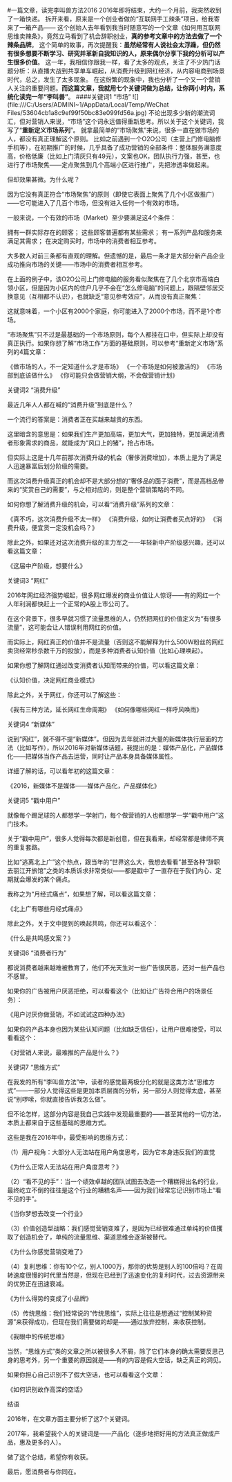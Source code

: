 #一篇文章，读完李叫兽方法2016
2016年即将结束，大约一个月前，我突然收到了一箱快递。
拆开来看，原来是一个创业者做的“互联网手工辣条”项目，给我寄来了一箱产品—— 这个创始人去年看到我当时随意写的一个文章《如何用互联网思维卖辣条》，竟然立马看到了机会辞职创业，**真的参考文章中的方法去做了一个辣条品牌**。
这个简单的故事，再次提醒我：**虽然经常有人说社会太浮躁，但仍然有很多想要不断学习、研究并革新自我知识的人，原来偶尔分享下我的分析可以产生很多价值**。
这一年，我相信你跟我一样，看了太多的观点，关注了不少热门话题分析：从直播大战到共享单车崛起，从消费升级到网红经济，从内容电商到场景时代，总之，发生了太多现象。
在这纷繁的现象中，我也分析了一个又一个营销人关注的重要问题。**而这篇文章，我就用七个关键词做为总结，让你两小时内，系统化读完一年“李叫兽”**。
####关键词1  “市场”
![](file:///C:/Users/ADMINI~1/AppData/Local/Temp/WeChat Files/53604cb1a8c9ef99f50bc83e099fd56a.jpg)
不论出现多少新的潮流词汇，但对营销人来说，“市场”这个词永远值得重新思考。所以关于这个关键词，我写了“**重新定义市场系列**”。
就拿最简单的“市场聚焦”来说，很多一直在做市场的人，都没有真正理解这个原则。
比如之前遇到一个O2O公司（主营上门修电脑修手机等），在初期推广的时候，几乎具备了成功营销的全部条件：整体服务满意度高，价格低廉（比如上门清灰只有49元），文案也OK，团队执行力强，甚至，也进行了市场聚焦——定点聚焦到几个高端小区进行推广，先把渗透率做起来。

但却效果甚微。为什么呢？

因为它没有真正符合“市场聚焦”的原则（即使它表面上聚焦了几个小区做推广）——它可能进入了几百个市场，但没有进入任何一个有效的市场。

一般来说，一个有效的市场（Market）至少要满足这4个条件：

拥有一群实际存在的顾客；
这些顾客普遍都有某些需求；
有一系列产品和服务来满足其需求；
在决定购买时，市场中的消费者相互参考。
 
大多数人对前三条都有直观的理解。但遗憾的是，最后一条才是大部分新产品企业成功推向市场的关键——市场中的消费者相互参考。

在上面的例子中，该O2O公司上门修电脑的服务看似聚焦在了几个北京市高端白领小区，但是因为小区内的住户几乎不会在“怎么修电脑”的问题上，跟隔壁邻居交换意见（互相都不认识），也就缺乏“意见参考效应”，从而没有真正聚焦：

这就意味着，一个小区有2000个家庭，你可能进入了2000个市场，而不是1个市场。

“市场聚焦”只不过是最基础的一个市场原则，每个人都挂在口中，但实际上却没有真正执行。如果你想了解“市场工作”方面的基础原则，可以参考“重新定义市场”系列的4篇文章：

《做市场的人，不一定知道什么才是市场》
《一个市场是如何被激活的》
《市场部到底该做什么》
《你可能只会做营销大纲，不会做营销计划》

关键词2  “消费升级”



最近几年人人都在喊的“消费升级”到底是什么？
 
一个流行的答案是：消费者正在买越来越贵的东西。
 
这里暗含的意思是：如果我们生产更加高端，更加大气，更加独特，更加满足消费者形象需求的商品，就能成为“风口上的猪”，抢占市场。

但实际上这是十几年前那次消费升级的机会（奢侈消费增加），本质上是为了满足人迅速暴富后划分阶级的需要。

而这次消费升级真正的机会却不是大部分想的“奢侈品的面子消费”，而是高档品带来的“奖赏自己的需要”，与之相对应的，则是整个营销策略的不同。

如何你想了解消费升级的机会，可以看“消费升级”系列的文章：

《真不巧，这次消费升级不太一样》
《消费升级，如何让消费者买点好的》
《消费升级，便宜货一定没机会吗？》

除此之外，如果还对这次消费升级的主力军之一—年轻新中产阶级感兴趣，还可以看这篇文章：

《这届中产阶级，想要什么》

关键词3  “网红”



2016年网红经济强势崛起，很多网红爆发的商业价值让人惊讶——有的网红一个人年利润都快赶上一个正常的A股上市公司了。

在这个背景下，很多早就习惯了流量思维的人，仍然把网红的价值定义为“有很多流量”，这可能会让人错误利用网红的价值。

而实际上，网红真正的价值并不是流量（否则这不能解释为什么500W粉丝的网红卖货经常秒杀数千万的投放），而是多种消费者认知价值（比如心理唤起）。

如果你想了解网红通过改变消费者认知而带来的价值，可以看这篇文章：

《认知价值，决定网红商业模式》

除此之外，关于网红，你还可以了解这些：

《我有三种方法，延长网红生命周期》
《如何像哪些网红一样呼风唤雨》

关键词4  “新媒体”



说到“网红”，就不得不提“新媒体”。但因为去年就讲过大量的新媒体执行层面的方法（比如写作），所以2016年对新媒体话题，我提出的是：媒体产品化，产品媒体化——把媒体当作产品去运营，同时让产品本身具备媒体属性。

详细了解的话，可以看年初的这篇文章：

《2016，新媒体不是媒体——媒体产品化，产品媒体化》

关键词5  “戳中用户”



就像每个踢足球的人都想学一学射门，每个做营销的人也都想学一学“戳中用户”这门技术。

关于“戳中用户”，很多人觉得每次都是新创意，但在我看来，却经常都是律师不爽的重复套路。

比如“逃离北上广”这个热点，跟当年的“世界这么大，我想去看看”甚至各种“辞职去丽江开旅馆”之类的本质诉求非常类似——都是戳中了一直存在于我们内心、定期就会爆发的某个痛点。

我称之为“月经式痛点”，如果想了解，可以看这篇文章：

《北上广有哪些月经式痛点》

除此之外，关于文中提到的唤起共鸣，你还可以看这个：

《什么是共鸣感文案？》

关键词6  “消费者行为”



都说消费者越来越难被教育了，他们不光天生对一些广告很厌恶，还对一些产品也不感冒。

如果你的广告被用户厌恶拒绝，可以看看这个（比如让广告符合用户的场景任务）：

《用户讨厌你做营销，不如试试这四种办法》

如果你的产品本身也因为某些认知问题（比如缺乏信任），让用户很难接受，可以看看这个：

《对营销人来说，最难推的产品是什么？》

关键词7  “思维方式”



在我发的所有“李叫兽方法”中，读者的感觉最两极分化的就是这类方法“思维方式”——一部分人觉得这些是更加本质层面的分析，另一部分人则觉得太虚，甚至说“别啰嗦，你就直接告诉我怎么做”。

但不论怎样，这部分内容是我自己实践中发现最重要的——甚至其他的一切方法，本质上都来自于这些基础的思维方式。

这些是我在2016年中，最受影响的思维方式：

（1）用户视角：大部分人无法站在用户角度思考，因为它本身违反我们的直觉

《为什么正常人无法站在用户角度思考？》

（2）“看不见的手”：当一个绩效卓越的团队试图去改造一个糟糕得出名的行业，最终屹立不倒的往往是这个行业的糟糕名声——因为我们经常忘记识别市场上“看不见的手”。

《当你梦想去改变一个行业》

（3）价值创造型战略：我们感觉营销变难了，是因为已经很难通过单纯的价值攫取了创造机会了，单纯的流量思维、渠道思维会逐渐被替代。

《为什么你感觉营销变难了》

（4）复利思维：你有10个亿，别人1000万，那你的优势是别人的100倍吗？在周转速度很慢的时代里当然是，但现在已经到了迅速变化的复利时代，过去资源带来的优势正在迅速衰减。

《为什么得势的变成了小品牌》

（5）传统思维：我们经常说的“传统思维”，实际上往往是想通过“控制某种资源”来获得成功，但现在我们需要做的却是——通过放弃控制，来收获控制。

《我眼中的传统思维》

当然，“思维方式”类的文章之所以被很多人不屑，除了它们本身的确太需要反思己身的思考外，另一个重要的原因就是——有的内容是假大空话，缺乏真正的洞见。

如果你担心自己识别不了假大空话，也可以看看这个文章：

《如何识别故作高深的空话》 


结语

2016年，在文章方面主要分析了这7个关键词。

2017年，我希望我个人的关键词是——产品化（逐步地把好用的方法真正做成产品，惠及更多的人）。

做了这个总结，希望你有收获。

最后，愿消费者与你同在。
